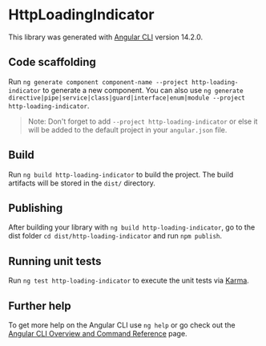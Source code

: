 # HttpLoadingIndicator

This library was generated with [Angular CLI](https://github.com/angular/angular-cli) version 14.2.0.

## Code scaffolding

Run `ng generate component component-name --project http-loading-indicator` to generate a new component. You can also use `ng generate directive|pipe|service|class|guard|interface|enum|module --project http-loading-indicator`.
> Note: Don't forget to add `--project http-loading-indicator` or else it will be added to the default project in your `angular.json` file. 

## Build

Run `ng build http-loading-indicator` to build the project. The build artifacts will be stored in the `dist/` directory.

## Publishing

After building your library with `ng build http-loading-indicator`, go to the dist folder `cd dist/http-loading-indicator` and run `npm publish`.

## Running unit tests

Run `ng test http-loading-indicator` to execute the unit tests via [Karma](https://karma-runner.github.io).

## Further help

To get more help on the Angular CLI use `ng help` or go check out the [Angular CLI Overview and Command Reference](https://angular.io/cli) page.

